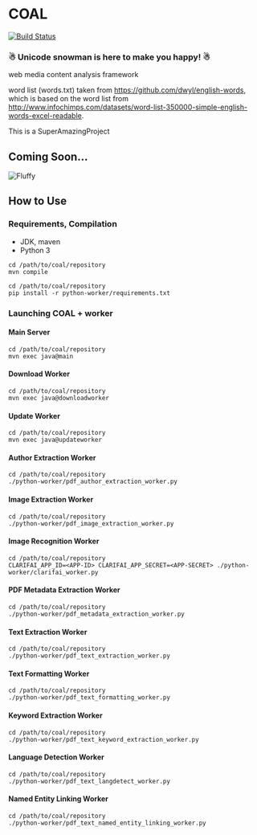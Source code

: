 # COAL
[![Build Status](https://travis-ci.org/querenker/COAL.svg?branch=master)](https://travis-ci.org/querenker/COAL)

### ☃ Unicode snowman is here to make you happy! ☃

web media content analysis framework

word list (words.txt) taken from https://github.com/dwyl/english-words, which is based on the word list from  http://www.infochimps.com/datasets/word-list-350000-simple-english-words-excel-readable.

This is a SuperAmazingProject

## Coming Soon...
![Fluffy](http://pa1.narvii.com/5914/bd6025761c9c5b17ebf6fb06d63da1c823bd3871_hq.gif)

## How to Use

### Requirements, Compilation

- JDK, maven
- Python 3

```
cd /path/to/coal/repository
mvn compile
```

```
cd /path/to/coal/repository
pip install -r python-worker/requirements.txt
```

### Launching COAL + worker

#### Main Server

```
cd /path/to/coal/repository
mvn exec java@main
```

#### Download Worker

```
cd /path/to/coal/repository
mvn exec java@downloadworker
```

#### Update Worker

```
cd /path/to/coal/repository
mvn exec java@updateworker
```

#### Author Extraction Worker

```
cd /path/to/coal/repository
./python-worker/pdf_author_extraction_worker.py
```

#### Image Extraction Worker

```
cd /path/to/coal/repository
./python-worker/pdf_image_extraction_worker.py
```

#### Image Recognition Worker

```
cd /path/to/coal/repository
CLARIFAI_APP_ID=<APP-ID> CLARIFAI_APP_SECRET=<APP-SECRET> ./python-worker/clarifai_worker.py
```

#### PDF Metadata Extraction Worker

```
cd /path/to/coal/repository
./python-worker/pdf_metadata_extraction_worker.py
```

#### Text Extraction Worker

```
cd /path/to/coal/repository
./python-worker/pdf_text_extraction_worker.py
```

#### Text Formatting Worker

```
cd /path/to/coal/repository
./python-worker/pdf_text_formatting_worker.py
```

#### Keyword Extraction Worker

```
cd /path/to/coal/repository
./python-worker/pdf_text_keyword_extraction_worker.py
```

#### Language Detection Worker

```
cd /path/to/coal/repository
./python-worker/pdf_text_langdetect_worker.py
```

#### Named Entity Linking Worker

```
cd /path/to/coal/repository
./python-worker/pdf_text_named_entity_linking_worker.py
```